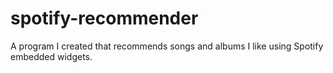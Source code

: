 # spotify-recommender
A program I created that recommends songs and albums I like using Spotify embedded widgets.
